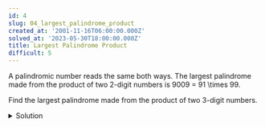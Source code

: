 ```yaml
---
id: 4
slug: 04_largest_palindrome_product
created_at: '2001-11-16T06:00:00.000Z'
solved_at: '2023-05-30T18:00:00.000Z'
title: Largest Palindrome Product
difficult: 5
---
```


<p>A palindromic number reads the same both ways. The largest palindrome made from the product of two 2-digit numbers is 9009 = 91 \times 99.</p>
<p>Find the largest palindrome made from the product of two 3-digit numbers.</p>

<details>
  <summary>Solution</summary>

  ```
  ```
</details>
